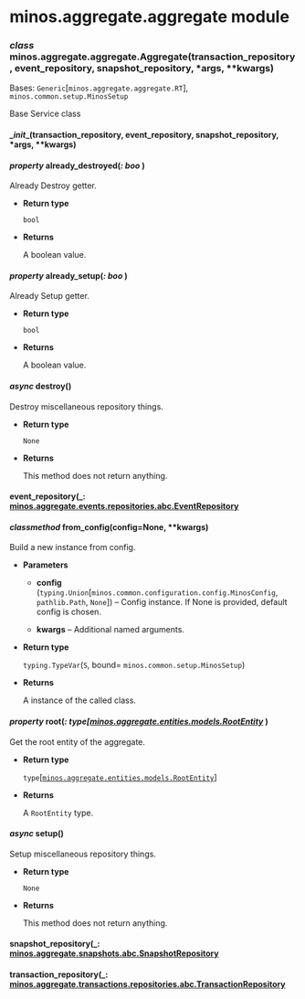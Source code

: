 # minos.aggregate.aggregate module


### _class_ minos.aggregate.aggregate.Aggregate(transaction_repository, event_repository, snapshot_repository, \*args, \*\*kwargs)
Bases: `Generic`[`minos.aggregate.aggregate.RT`], `minos.common.setup.MinosSetup`

Base Service class


#### \__init__(transaction_repository, event_repository, snapshot_repository, \*args, \*\*kwargs)

#### _property_ already_destroyed(_: boo_ )
Already Destroy getter.


* **Return type**

    `bool`



* **Returns**

    A boolean value.



#### _property_ already_setup(_: boo_ )
Already Setup getter.


* **Return type**

    `bool`



* **Returns**

    A boolean value.



#### _async_ destroy()
Destroy miscellaneous repository things.


* **Return type**

    `None`



* **Returns**

    This method does not return anything.



#### event_repository(_: [minos.aggregate.events.repositories.abc.EventRepository](minos.aggregate.events.repositories.abc.md#minos.aggregate.events.repositories.abc.EventRepository_ )

#### _classmethod_ from_config(config=None, \*\*kwargs)
Build a new instance from config.


* **Parameters**

    
    * **config** (`typing.Union`[`minos.common.configuration.config.MinosConfig`, `pathlib.Path`, `None`]) – Config instance. If None is provided, default config is chosen.


    * **kwargs** – Additional named arguments.



* **Return type**

    `typing.TypeVar`(`S`, bound= `minos.common.setup.MinosSetup`)



* **Returns**

    A instance of the called class.



#### _property_ root(_: type[[minos.aggregate.entities.models.RootEntity](minos.aggregate.entities.models.md#minos.aggregate.entities.models.RootEntity)_ )
Get the root entity of the aggregate.


* **Return type**

    `type`[[`minos.aggregate.entities.models.RootEntity`](minos.aggregate.entities.models.md#minos.aggregate.entities.models.RootEntity)]



* **Returns**

    A `RootEntity` type.



#### _async_ setup()
Setup miscellaneous repository things.


* **Return type**

    `None`



* **Returns**

    This method does not return anything.



#### snapshot_repository(_: [minos.aggregate.snapshots.abc.SnapshotRepository](minos.aggregate.snapshots.abc.md#minos.aggregate.snapshots.abc.SnapshotRepository_ )

#### transaction_repository(_: [minos.aggregate.transactions.repositories.abc.TransactionRepository](minos.aggregate.transactions.repositories.abc.md#minos.aggregate.transactions.repositories.abc.TransactionRepository_ )
